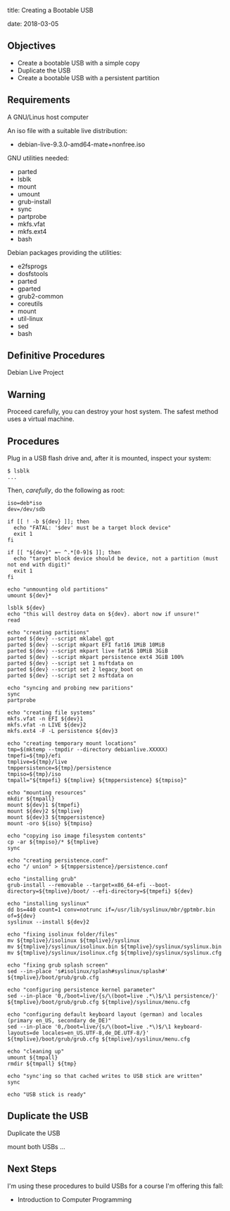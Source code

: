 title: Creating a Bootable USB
<!-- insert-file headers.md -->
date: 2018-03-05

## Objectives

+ Create a bootable USB with a simple copy
+ Duplicate the USB
+ Create a bootable USB with a persistent partition

## Requirements

A GNU/Linus host computer

An iso file with a suitable live distribution:

+ debian-live-9.3.0-amd64-mate+nonfree.iso

GNU utilities needed:
+ parted
+ lsblk
+ mount
+ umount
+ grub-install
+ sync
+ partprobe
+ mkfs.vfat
+ mkfs.ext4
+ bash

Debian packages providing the utilities:
+ e2fsprogs
+ dosfstools
+ parted
+ gparted
+ grub2-common
+ coreutils
+ mount
+ util-linux
+ sed
+ bash

## Definitive Procedures

Debian Live Project

## Warning

Proceed carefully, you can destroy
your host system.  The safest method
uses a virtual machine.

## Procedures

Plug in a USB flash drive and, after it is mounted,
inspect your system:

~~~
$ lsblk
...
~~~

Then, *carefully*, do the following as root:

~~~
iso=deb*iso
dev=/dev/sdb

if [[ ! -b ${dev} ]]; then
  echo "FATAL: '$dev' must be a target block device"
  exit 1
fi

if [[ "${dev}" =~ ^.*[0-9]$ ]]; then
  echo "target block device should be device, not a partition (must not end with digit)"
  exit 1
fi

echo "unmounting old partitions"
umount ${dev}*

lsblk ${dev}
echo "this will destroy data on ${dev}. abort now if unsure!"
read

echo "creating partitions"
parted ${dev} --script mklabel gpt
parted ${dev} --script mkpart EFI fat16 1MiB 10MiB
parted ${dev} --script mkpart live fat16 10MiB 3GiB
parted ${dev} --script mkpart persistence ext4 3GiB 100%
parted ${dev} --script set 1 msftdata on
parted ${dev} --script set 2 legacy_boot on
parted ${dev} --script set 2 msftdata on

echo "syncing and probing new paritions"
sync
partprobe

echo "creating file systems"
mkfs.vfat -n EFI ${dev}1
mkfs.vfat -n LIVE ${dev}2
mkfs.ext4 -F -L persistence ${dev}3

echo "creating temporary mount locations"
tmp=$(mktemp --tmpdir --directory debianlive.XXXXX)
tmpefi=${tmp}/efi
tmplive=${tmp}/live
tmppersistence=${tmp}/persistence
tmpiso=${tmp}/iso
tmpall="${tmpefi} ${tmplive} ${tmppersistence} ${tmpiso}"

echo "mounting resources"
mkdir ${tmpall}
mount ${dev}1 ${tmpefi}
mount ${dev}2 ${tmplive}
mount ${dev}3 ${tmppersistence}
mount -oro ${iso} ${tmpiso}

echo "copying iso image filesystem contents"
cp -ar ${tmpiso}/* ${tmplive}
sync

echo "creating persistence.conf"
echo "/ union" > ${tmppersistence}/persistence.conf

echo "installing grub"
grub-install --removable --target=x86_64-efi --boot-directory=${tmplive}/boot/ --efi-directory=${tmpefi} ${dev}

echo "installing syslinux"
dd bs=440 count=1 conv=notrunc if=/usr/lib/syslinux/mbr/gptmbr.bin of=${dev}
syslinux --install ${dev}2

echo "fixing isolinux folder/files"
mv ${tmplive}/isolinux ${tmplive}/syslinux
mv ${tmplive}/syslinux/isolinux.bin ${tmplive}/syslinux/syslinux.bin
mv ${tmplive}/syslinux/isolinux.cfg ${tmplive}/syslinux/syslinux.cfg

echo "fixing grub splash screen"
sed --in-place 's#isolinux/splash#syslinux/splash#' ${tmplive}/boot/grub/grub.cfg

echo "configuring persistence kernel parameter"
sed --in-place '0,/boot=live/{s/\(boot=live .*\)$/\1 persistence/}' ${tmplive}/boot/grub/grub.cfg ${tmplive}/syslinux/menu.cfg

echo "configuring default keyboard layout (german) and locales (primary en_US, secondary de_DE)"
sed --in-place '0,/boot=live/{s/\(boot=live .*\)$/\1 keyboard-layouts=de locales=en_US.UTF-8,de_DE.UTF-8/}' ${tmplive}/boot/grub/grub.cfg ${tmplive}/syslinux/menu.cfg

echo "cleaning up"
umount ${tmpall}
rmdir ${tmpall} ${tmp}

echo "sync'ing so that cached writes to USB stick are written"
sync

echo "USB stick is ready"
~~~

## Duplicate the USB

Duplicate the USB

mount both USBs
...

## Next Steps

I'm using these procedures to
build USBs for a course I'm
offering this fall:
+ Introduction to Computer Programming
